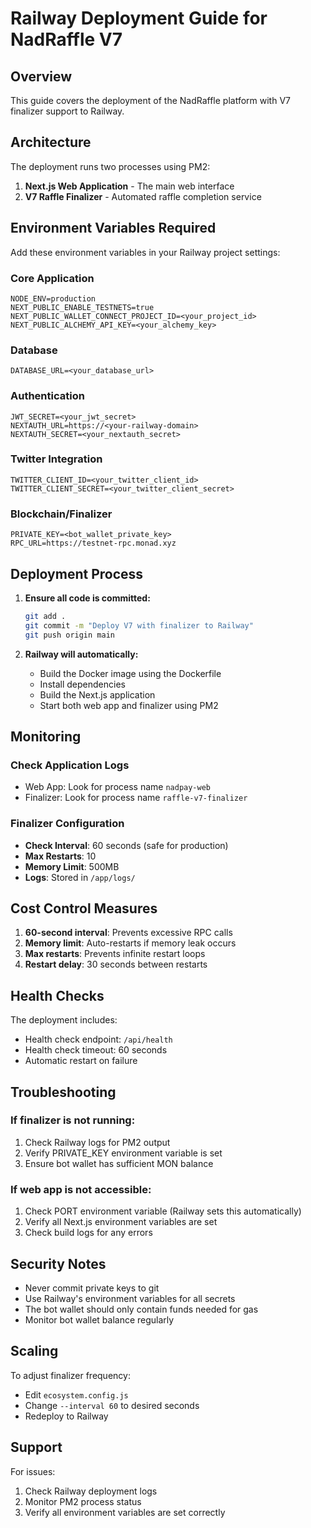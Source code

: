 # Railway Deployment Guide for NadRaffle V7

## Overview
This guide covers the deployment of the NadRaffle platform with V7 finalizer support to Railway.

## Architecture
The deployment runs two processes using PM2:
1. **Next.js Web Application** - The main web interface
2. **V7 Raffle Finalizer** - Automated raffle completion service

## Environment Variables Required

Add these environment variables in your Railway project settings:

### Core Application
```
NODE_ENV=production
NEXT_PUBLIC_ENABLE_TESTNETS=true
NEXT_PUBLIC_WALLET_CONNECT_PROJECT_ID=<your_project_id>
NEXT_PUBLIC_ALCHEMY_API_KEY=<your_alchemy_key>
```

### Database
```
DATABASE_URL=<your_database_url>
```

### Authentication
```
JWT_SECRET=<your_jwt_secret>
NEXTAUTH_URL=https://<your-railway-domain>
NEXTAUTH_SECRET=<your_nextauth_secret>
```

### Twitter Integration
```
TWITTER_CLIENT_ID=<your_twitter_client_id>
TWITTER_CLIENT_SECRET=<your_twitter_client_secret>
```

### Blockchain/Finalizer
```
PRIVATE_KEY=<bot_wallet_private_key>
RPC_URL=https://testnet-rpc.monad.xyz
```

## Deployment Process

1. **Ensure all code is committed:**
   ```bash
   git add .
   git commit -m "Deploy V7 with finalizer to Railway"
   git push origin main
   ```

2. **Railway will automatically:**
   - Build the Docker image using the Dockerfile
   - Install dependencies
   - Build the Next.js application
   - Start both web app and finalizer using PM2

## Monitoring

### Check Application Logs
- Web App: Look for process name `nadpay-web`
- Finalizer: Look for process name `raffle-v7-finalizer`

### Finalizer Configuration
- **Check Interval**: 60 seconds (safe for production)
- **Max Restarts**: 10
- **Memory Limit**: 500MB
- **Logs**: Stored in `/app/logs/`

## Cost Control Measures

1. **60-second interval**: Prevents excessive RPC calls
2. **Memory limit**: Auto-restarts if memory leak occurs
3. **Max restarts**: Prevents infinite restart loops
4. **Restart delay**: 30 seconds between restarts

## Health Checks

The deployment includes:
- Health check endpoint: `/api/health`
- Health check timeout: 60 seconds
- Automatic restart on failure

## Troubleshooting

### If finalizer is not running:
1. Check Railway logs for PM2 output
2. Verify PRIVATE_KEY environment variable is set
3. Ensure bot wallet has sufficient MON balance

### If web app is not accessible:
1. Check PORT environment variable (Railway sets this automatically)
2. Verify all Next.js environment variables are set
3. Check build logs for any errors

## Security Notes

- Never commit private keys to git
- Use Railway's environment variables for all secrets
- The bot wallet should only contain funds needed for gas
- Monitor bot wallet balance regularly

## Scaling

To adjust finalizer frequency:
- Edit `ecosystem.config.js`
- Change `--interval 60` to desired seconds
- Redeploy to Railway

## Support

For issues:
1. Check Railway deployment logs
2. Monitor PM2 process status
3. Verify all environment variables are set correctly 